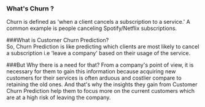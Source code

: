 ### What's Churn ?
Churn is defined as 'when a client
cancels a subscription to a service.' A
common example is people canceling
Spotify/Netflix subscriptions.

###What is Customer Churn Prediction?\
So, Churn Prediction is like predicting
which clients are most likely to cancel a
subscription i.e 'leave a company'
based on their usage of the service.

###But Why there is a need for that?
From a company's point of view, it is necessary for them
to gain this information because acquiring new customers
for their services is often arduous and costlier compare to
retaining the old ones. And that's why the insights they
gain from Customer Churn Prediction help them to focus
more on the current customers which are at a high risk of
leaving the company.
